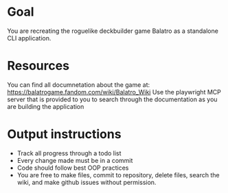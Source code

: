 # Goal
You are recreating the roguelike deckbuilder game Balatro as a standalone CLI application. 

# Resources
You can find all documnetation about the game at: https://balatrogame.fandom.com/wiki/Balatro_Wiki
Use the playwright MCP server that is provided to you to search through the documentation as you are building the application

# Output instructions
- Track all progress through a todo list
- Every change made must be in a commit
- Code should follow best OOP practices
- You are free to make files, commit to repository, delete files, search the wiki, and make github issues without permission.